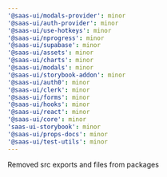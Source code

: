 ```yaml
---
'@saas-ui/modals-provider': minor
'@saas-ui/auth-provider': minor
'@saas-ui/use-hotkeys': minor
'@saas-ui/nprogress': minor
'@saas-ui/supabase': minor
'@saas-ui/assets': minor
'@saas-ui/charts': minor
'@saas-ui/modals': minor
'@saas-ui/storybook-addon': minor
'@saas-ui/auth0': minor
'@saas-ui/clerk': minor
'@saas-ui/forms': minor
'@saas-ui/hooks': minor
'@saas-ui/react': minor
'@saas-ui/core': minor
'saas-ui-storybook': minor
'@saas-ui/props-docs': minor
'@saas-ui/test-utils': minor
---
```


Removed src exports and files from packages
